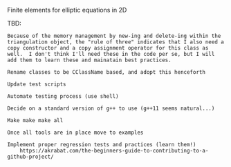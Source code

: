 Finite elements for elliptic equations in 2D

TBD: 

	Because of the memory management by new-ing and delete-ing within the triangulation object, the "rule of three" indicates that I also need a copy constructor and a copy assignment operator for this class as well.  I don't think I'll need these in the code per se, but I will add them to learn these and mainatain best practices.

	Rename classes to be CClassName based, and adopt this henceforth

	Update test scripts

	Automate testing process (use shell)

	Decide on a standard version of g++ to use (g++11 seems natural...)

	Make make make all

	Once all tools are in place move to examples

	Implement proper regression tests and practices (learn them!)
		https://akrabat.com/the-beginners-guide-to-contributing-to-a-github-project/

